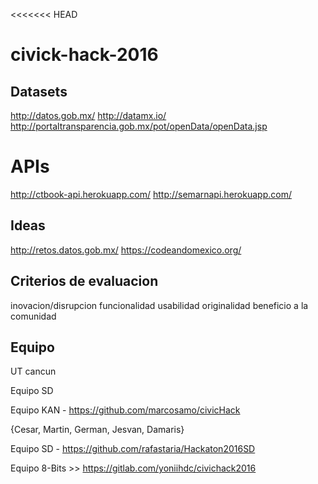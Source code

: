 <<<<<<< HEAD
# civick-hack-2016

## Datasets

http://datos.gob.mx/
http://datamx.io/
http://portaltransparencia.gob.mx/pot/openData/openData.jsp

# APIs
http://ctbook-api.herokuapp.com/
http://semarnapi.herokuapp.com/

## Ideas

http://retos.datos.gob.mx/
https://codeandomexico.org/


## Criterios de evaluacion
inovacion/disrupcion	funcionalidad	usabilidad	originalidad	beneficio a la comunidad

## Equipo
UT cancun

Equipo SD


Equipo KAN  -   https://github.com/marcosamo/civicHack

{Cesar, Martin, German, Jesvan, Damaris}

Equipo SD - https://github.com/rafastaria/Hackaton2016SD

Equipo 8-Bits >> https://gitlab.com/yoniihdc/civichack2016
